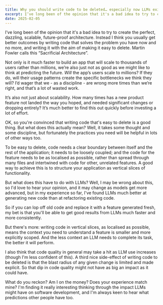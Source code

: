```yaml
---
title: Why you should write code to be deleted… especially now LLMs exist.
excerpt: I’ve long been of the opinion that it's a bad idea to try to create the perfect, dazzling, scalable, future-proof architecture...
date: 2025-02-05
---
```


I’ve long been of the opinion that it's a bad idea to try to create the perfect, dazzling, scalable, future-proof architecture. Instead I think you usually get better outcomes by writing code that solves the problem you have now and no more, and writing it with the aim of making it easy to delete. Martin Fowler calls this “Sacrificial Architecture”.

Not only is it much faster to build an app that will scale to thousands of users rather than millions, we’re also just not as good as we might like to think at predicting the future. _Will_ the app’s users scale to millions? If they do, will their usage patterns create the specific bottlenecks we think they will? I’d wager that we - as a discipline - are wrong more times than we’re right, and that’s a lot of wasted work.

It’s also not just about scalability. How many times has a new product feature not landed the way you hoped, and needed significant changes or dropping entirely? It’s much better to find this out quickly before investing a lot of effort.

OK, so you're convinced that writing code that's easy to delete is a good thing. But what does this actually mean? Well, it takes some thought and some discipline, but fortunately the practices you need will be helpful in lots of other ways too.

To be easy to delete, code needs a clear boundary between itself and the rest of the application; it needs to be loosely coupled; and the code for the feature needs to be as localised as possible, rather than spread through many files and intertwined with code for other, unrelated features. A good way to achieve this is to structure your application as vertical slices of functionality.

But what does this have to do with LLMs? Well, I may be wrong about this, so I'd love to hear your opinion, and it may change as models get more advanced, but in my experience so far, I've found LLMs much better at generating new code than at refactoring existing code.

So if you can lop off old code and replace it with a feature generated fresh, my bet is that you'll be able to get good results from LLMs much faster and more consistently.

But there's more: writing code in vertical slices, as localised as possible, means the context you need to understand a feature is smaller and more explicitly scoped. And the less context an LLM needs to complete its task, the better it will perform.

I also think that code quality in general may take a hit as LLM use increases (though I'm less confident of this). A third nice side-effect of writing code to be deleted is that the blast radius of any given change is limited and made explicit. So that dip in code quality might not have as big an impact as it could have.

What do you reckon? Am I on the money? Does your experience match mine? I'm finding it really interesting thinking through the impact LLMs might have on software development, and I'm always keen to hear what predictions other people have too.